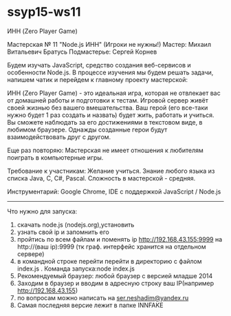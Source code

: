 # ssyp15-ws11
ИНН (Zero Player Game) 

Мастерская № 11 "Node.js ИНН" (Игроки не нужны!)
Мастер: Михаил Витальевич Братусь
Подмастерье: Сергей Корнев

Будем изучать JavaScript, средство создания веб-сервисов и особенности Node.js. В процессе изучения мы будем решать задачи, напишем чатик и перейдем к главному проекту мастерской:

ИНН (Zero Player Game) - это идеальная игра, которая не отвлекает вас от домашней работы и подготовки к тестам. Игровой сервер живёт своей жизнью без вашего вмешательства. Ваш герой (его все-таки нужно будет 1 раз создать и назвать) будет жить, работать и учиться. Вы сможете наблюдать за его достижениями в текстовом виде, в любимом браузере. Однажды созданные герои будут взаимодействовать друг с другом.

Еще раз повторяю: Мастерская не имеет отношения к любителям поиграть в компьютерные игры.

Требование к участникам: Желание учиться. Знание любого языка из списка Java, С, C#, Pascal. Сложность в мастерской - средняя.

Инструментарий: Google Chrome, IDE с поддержкой JavaScript / Node.js

---------------------------------------

Что нужно для запуска:
1) скачать node.js (nodejs.org),установить
2) узнать свой ip и запомнить его
3) пройтись по всем файлам и поменять ip http://192.168.43.155:9999 на http://(ваш ip):9999 (тк граф. интерфейс хранится на отдельном сервере)
4) в командной строке перейти перейти в директорию с файлом index.js . Команда запуска:node index.js
5) Рекомендуемый браузер: любой браузер с версией младше 2014
6) Заходим в браузер и вводим в адресную строку ваш IP(например http://192.168.43.155)
7) по вопросам можно написать на ser.neshadim@yandex.ru
8) Самая последняя версие лежит в папке INNFAKE